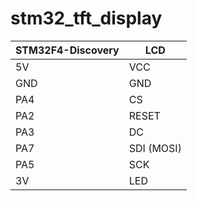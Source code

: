 # stm32_tft_display



|STM32F4-Discovery|LCD|
|--|--|
|5V|VCC|
|GND|GND|
|PA4|CS|
|PA2|RESET|
|PA3|DC|
|PA7|SDI (MOSI)|
|PA5|SCK|
|3V|LED|

